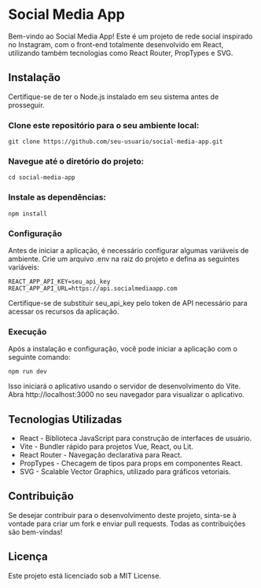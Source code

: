 # Social Media App
Bem-vindo ao Social Media App! Este é um projeto de rede social inspirado no Instagram, com o front-end totalmente desenvolvido em React, utilizando também tecnologias como React Router, PropTypes e SVG.

## Instalação
Certifique-se de ter o Node.js instalado em seu sistema antes de prosseguir.

### Clone este repositório para o seu ambiente local:

````
git clone https://github.com/seu-usuario/social-media-app.git
````
### Navegue até o diretório do projeto:

````
cd social-media-app
````
### Instale as dependências:

````
npm install
````

### Configuração
Antes de iniciar a aplicação, é necessário configurar algumas variáveis de ambiente. Crie um arquivo .env na raiz do projeto e defina as seguintes variáveis:

````
REACT_APP_API_KEY=seu_api_key
REACT_APP_API_URL=https://api.socialmediaapp.com
````
Certifique-se de substituir seu_api_key pelo token de API necessário para acessar os recursos da aplicação.

### Execução
Após a instalação e configuração, você pode iniciar a aplicação com o seguinte comando:

````
npm run dev
````
Isso iniciará o aplicativo usando o servidor de desenvolvimento do Vite. Abra http://localhost:3000 no seu navegador para visualizar o aplicativo.

## Tecnologias Utilizadas
- React - Biblioteca JavaScript para construção de interfaces de usuário.
- Vite - Bundler rápido para projetos Vue, React, ou Lit.
- React Router - Navegação declarativa para React.
- PropTypes - Checagem de tipos para props em componentes React.
- SVG - Scalable Vector Graphics, utilizado para gráficos vetoriais.

## Contribuição
Se desejar contribuir para o desenvolvimento deste projeto, sinta-se à vontade para criar um fork e enviar pull requests. Todas as contribuições são bem-vindas!

## Licença
Este projeto está licenciado sob a MIT License.
